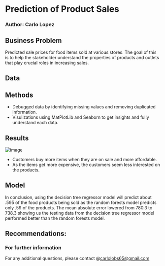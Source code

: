 # Prediction of Product Sales
### Author: Carlo Lopez

## Business Problem
Predicted sale prices for food items sold at various stores. The goal of this is to help the stakeholder understand the properties of products and outlets that play crucial roles in increasing sales.

## Data

## Methods
- Debugged data by identifying missing values and removing duplicated information.
- Visulizations using MatPlotLib and Seaborn to get insights and fully understand each data.


## Results 
![image](https://github.com/user-attachments/assets/06c024d6-b06a-4c4a-8b81-9266c7181026)

- Customers buy more items when they are on sale and more affordable.
- As the items get more expensive, the customers seem less interested on the products.
  
## Model
 In conclusion, using the decision tree regressor model will predict about .595 of the food products being sold as the random forests model predicts only .59 of the products. The mean absolute error lowered from 780.3 to 738.3 showing us the testing data from the decision tree regressor model performed better than the random forests model.
## Recommendations: 
### For further information 
For any additional questions, please contact @carlolobs65@gmail.com
